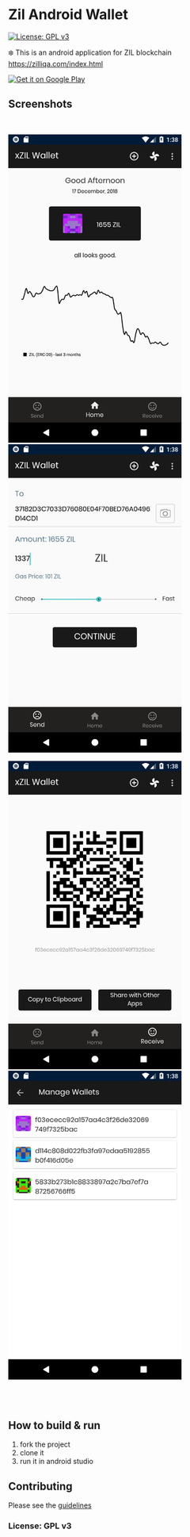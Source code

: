 # Zil Android Wallet
[![License: GPL v3](https://img.shields.io/badge/License-GPL%20v3-blue.svg)](https://www.gnu.org/licenses/gpl-3.0)

:snowflake: This is an android application for ZIL blockchain  https://zilliqa.com/index.html


<a target="_blank" href='https://play.google.com/store/apps/details?id=wallet.zilliqa&pcampaignid=MKT-Other-global-all-co-prtnr-py-PartBadge-Mar2515-1'><img width="200" alt='Get it on Google Play' src='https://play.google.com/intl/en_us/badges/images/generic/en_badge_web_generic.png'/></a>


## Screenshots
&nbsp;
<p float="left">
<img width="350"  src="https://raw.githubusercontent.com/AndreiD/xzil-wallet/master/other/Screenshot_1545053897.png" alt="screenshot #1"/> <img width="350"  src="https://raw.githubusercontent.com/AndreiD/xzil-wallet/master/other/Screenshot_1545053909.png" alt="screenshot #2"/>
</p>
<p float="left">
<img width="350"  src="https://raw.githubusercontent.com/AndreiD/xzil-wallet/master/other/Screenshot_1545053914.png" alt="screenshot #3"/> <img width="350"  src="https://raw.githubusercontent.com/AndreiD/xzil-wallet/master/other/Screenshot_1545053935.png" alt="screenshot #4"/>
</p>
<br />
&nbsp;

## How to build & run

1. fork the project
2. clone it
3. run it in android studio


## Contributing

Please see the <a href="https://github.com/AndreiD/zil-android-wallet/blob/master/other/CONTRIBUTING.md">guidelines</a>

### License: GPL v3
